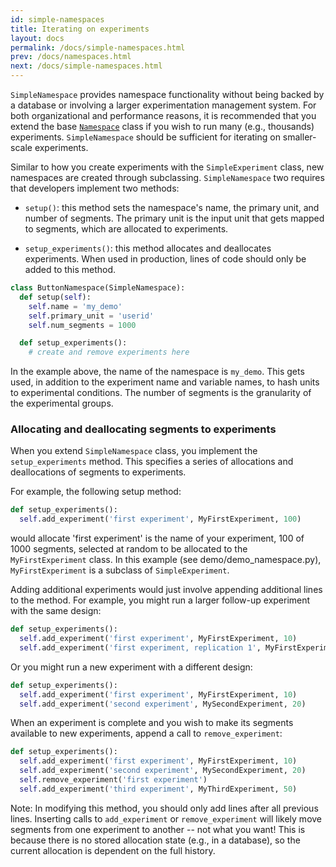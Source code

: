 ```yaml
---
id: simple-namespaces
title: Iterating on experiments
layout: docs
permalink: /docs/simple-namespaces.html
prev: /docs/namespaces.html
next: /docs/simple-namespaces.html
---
```


`SimpleNamespace` provides namespace functionality without being backed by a
database or involving a larger experimentation management system.
For both organizational and performance reasons, it is recommended
that you extend the base [`Namespace`](https://github.com/facebook/planout/blob/master/planout/namespace.py)
class if you wish to run many
(e.g., thousands) experiments. `SimpleNamespace`  should be sufficient for
iterating on smaller-scale experiments.

Similar to how you create experiments with the `SimpleExperiment` class, new namespaces are created through subclassing.  `SimpleNamespace` two requires that developers implement two methods:

 - `setup()`: this method sets the namespace's name, the primary unit, and number of segments. The primary unit is the input unit that gets mapped to segments, which are allocated to experiments.

 - `setup_experiments()`: this method allocates and deallocates experiments. When used in production, lines of code should only be added to this method.

```python
class ButtonNamespace(SimpleNamespace):
  def setup(self):
    self.name = 'my_demo'
    self.primary_unit = 'userid'
    self.num_segments = 1000

  def setup_experiments():
    # create and remove experiments here
```

In the example above, the name of the namespace is `my_demo`. This gets used, in addition to the experiment name and variable names, to hash units to experimental conditions. The number of segments is the granularity of the experimental groups.

### Allocating and deallocating segments to experiments
When you extend `SimpleNamespace` class, you implement the `setup_experiments` method. This specifies a series of allocations and deallocations of segments to experiments.

For example, the following setup method:

```python
def setup_experiments():
  self.add_experiment('first experiment', MyFirstExperiment, 100)
```

would allocate  'first experiment' is the name of your experiment, 100 of 1000 segments, selected at random to be allocated to the `MyFirstExperiment` class. In this example (see demo/demo_namespace.py), `MyFirstExperiment` is a subclass of `SimpleExperiment`.

Adding additional experiments would just involve appending additional lines to the method. For example, you might run a larger follow-up experiment with the same design:

```python
def setup_experiments():
  self.add_experiment('first experiment', MyFirstExperiment, 10)
  self.add_experiment('first experiment, replication 1', MyFirstExperiment, 40)
```

Or you might run a new experiment with a different design:

```python
def setup_experiments():
  self.add_experiment('first experiment', MyFirstExperiment, 10)
  self.add_experiment('second experiment', MySecondExperiment, 20)
```

When an experiment is complete and you wish to make its segments available to new experiments, append a call to `remove_experiment`:

```python
def setup_experiments():
  self.add_experiment('first experiment', MyFirstExperiment, 10)
  self.add_experiment('second experiment', MySecondExperiment, 20)
  self.remove_experiment('first experiment')
  self.add_experiment('third experiment', MyThirdExperiment, 50)
```

Note: In modifying this method, you should only add lines after all previous lines. Inserting calls to `add_experiment` or `remove_experiment` will likely move segments from one experiment to another -- not what you want! This is because there is no stored allocation state (e.g., in a database), so the current allocation is dependent on the full history.
